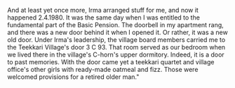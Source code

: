 
And at least yet once more, Irma arranged stuff for me, and now it happened 2.4.1980. It was the same day when I was entitled to the fundamental part of the Basic Pension. The doorbell in my apartment rang, and there was a new door behind it when I opened it. Or rather, it was a new old door. Under Irma's leadership, the village board members carried me to the Teekkari Village's door 3 C 93. That room served as our bedroom when we lived there in the village's C-horn's upper dormitory. Indeed, it is a door to past memories. With the door came yet a teekkari quartet and village office's other girls with ready-made oatmeal and fizz. Those were welcomed provisions for a retired older man."